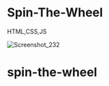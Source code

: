 # Spin-The-Wheel
HTML,CSS,JS

![Screenshot_232](https://github.com/nvmao/Spin-The-Wheel/assets/39910660/dd693c4b-4ec8-444c-adec-78c20c88ebeb)
# spin-the-wheel
